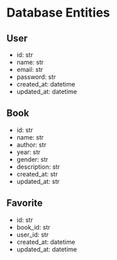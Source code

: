 # Database Entities

## User

- id: str
- name: str
- email: str
- password: str
- created_at: datetime
- updated_at: datetime

## Book

- id: str
- name: str
- author: str
- year: str
- gender: str
- description: str
- created_at: str
- updated_at: str

## Favorite

- id: str
- book_id: str
- user_id: str
- created_at: datetime
- updated_at: datetime
